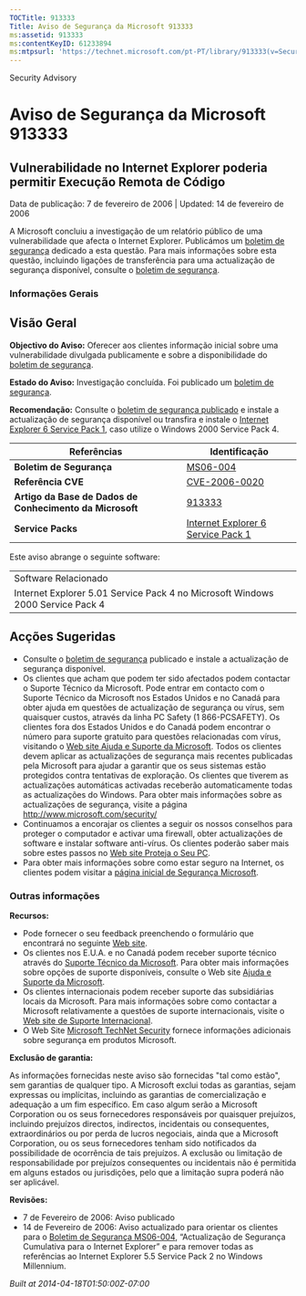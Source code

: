 ```yaml
---
TOCTitle: 913333
Title: Aviso de Segurança da Microsoft 913333
ms:assetid: 913333
ms:contentKeyID: 61233894
ms:mtpsurl: 'https://technet.microsoft.com/pt-PT/library/913333(v=Security.10)'
---
```


Security Advisory

Aviso de Segurança da Microsoft 913333
======================================

Vulnerabilidade no Internet Explorer poderia permitir Execução Remota de Código
-------------------------------------------------------------------------------

Data de publicação: 7 de fevereiro de 2006 | Updated: 14 de fevereiro de 2006

A Microsoft concluiu a investigação de um relatório público de uma vulnerabilidade que afecta o Internet Explorer. Publicámos um [boletim de segurança](http://go.microsoft.com/fwlink/?linkid=57064) dedicado a esta questão. Para mais informações sobre esta questão, incluindo ligações de transferência para uma actualização de segurança disponível, consulte o [boletim de segurança](http://go.microsoft.com/fwlink/?linkid=57064).

### Informações Gerais

Visão Geral
-----------

<span></span>
**Objectivo do Aviso:** Oferecer aos clientes informação inicial sobre uma vulnerabilidade divulgada publicamente e sobre a disponibilidade do [boletim de segurança](http://go.microsoft.com/fwlink/?linkid=57064).

**Estado do Aviso:** Investigação concluída. Foi publicado um [boletim de segurança](http://go.microsoft.com/fwlink/?linkid=57064).

**Recomendação:** Consulte o [boletim de segurança publicado](http://go.microsoft.com/fwlink/?linkid=57064) e instale a actualização de segurança disponível ou transfira e instale o [Internet Explorer 6 Service Pack 1](http://www.microsoft.com/windows/ie/downloads/critical/ie6sp1/default.mspx), caso utilize o Windows 2000 Service Pack 4.

| Referências                                              | Identificação                                                                                                    |
|----------------------------------------------------------|------------------------------------------------------------------------------------------------------------------|
| **Boletim de Segurança**                                 | [MS06-004](http://go.microsoft.com/fwlink/?linkid=57064)                                                         |
| **Referência CVE**                                       | [CVE-2006-0020](http://www.cve.mitre.org/cgi-bin/cvename.cgi?name=cve-2006-0020)                                 |
| **Artigo da Base de Dados de Conhecimento da Microsoft** | [913333](http://support.microsoft.com/kb/913333)                                                                 |
| **Service Packs**                                        | [Internet Explorer 6 Service Pack 1](http://www.microsoft.com/windows/ie/downloads/critical/ie6sp1/default.mspx) |

Este aviso abrange o seguinte software:

|                                                                                |
|--------------------------------------------------------------------------------|
| Software Relacionado                                                           |
| Internet Explorer 5.01 Service Pack 4 no Microsoft Windows 2000 Service Pack 4 |

Acções Sugeridas
----------------

<span></span>
-   Consulte o [boletim de segurança](http://go.microsoft.com/fwlink/?linkid=57064) publicado e instale a actualização de segurança disponível.
-   Os clientes que acham que podem ter sido afectados podem contactar o Suporte Técnico da Microsoft. Pode entrar em contacto com o Suporte Técnico da Microsoft nos Estados Unidos e no Canadá para obter ajuda em questões de actualização de segurança ou vírus, sem quaisquer custos, através da linha PC Safety (1 866-PCSAFETY). Os clientes fora dos Estados Unidos e do Canadá podem encontrar o número para suporte gratuito para questões relacionadas com vírus, visitando o [Web site Ajuda e Suporte da Microsoft](http://support.microsoft.com/security/).
    Todos os clientes devem aplicar as actualizações de segurança mais recentes publicadas pela Microsoft para ajudar a garantir que os seus sistemas estão protegidos contra tentativas de exploração. Os clientes que tiverem as actualizações automáticas activadas receberão automaticamente todas as actualizações do Windows. Para obter mais informações sobre as actualizações de segurança, visite a página <http://www.microsoft.com/security/>
-   Continuamos a encorajar os clientes a seguir os nossos conselhos para proteger o computador e activar uma firewall, obter actualizações de software e instalar software anti-vírus. Os clientes poderão saber mais sobre estes passos no [Web site Proteja o Seu PC](http://www.microsoft.com/protect).
-   Para obter mais informações sobre como estar seguro na Internet, os clientes podem visitar a [página inicial de Segurança Microsoft](http://www.microsoft.com/security).

### Outras informações

**Recursos:**

-   Pode fornecer o seu feedback preenchendo o formulário que encontrará no seguinte [Web site](https://support.microsoft.com/common/survey.aspx?scid=sw;en;1257&amp;showpage=1&amp;ws=technet&amp;sd=tech).
-   Os clientes nos E.U.A. e no Canadá podem receber suporte técnico através do [Suporte Técnico da Microsoft](http://go.microsoft.com/fwlink/?linkid=21131). Para obter mais informações sobre opções de suporte disponíveis, consulte o Web site [Ajuda e Suporte da Microsoft](http://support.microsoft.com/).
-   Os clientes internacionais podem receber suporte das subsidiárias locais da Microsoft. Para mais informações sobre como contactar a Microsoft relativamente a questões de suporte internacionais, visite o [Web site de Suporte Internacional](http://go.microsoft.com/fwlink/?linkid=21155).
-   O Web Site [Microsoft TechNet Security](http://go.microsoft.com/fwlink/?linkid=21132) fornece informações adicionais sobre segurança em produtos Microsoft.

**Exclusão de garantia:**

As informações fornecidas neste aviso são fornecidas "tal como estão", sem garantias de qualquer tipo. A Microsoft exclui todas as garantias, sejam expressas ou implícitas, incluindo as garantias de comercialização e adequação a um fim específico. Em caso algum serão a Microsoft Corporation ou os seus fornecedores responsáveis por quaisquer prejuízos, incluindo prejuízos directos, indirectos, incidentais ou consequentes, extraordinários ou por perda de lucros negociais, ainda que a Microsoft Corporation, ou os seus fornecedores tenham sido notificados da possibilidade de ocorrência de tais prejuízos. A exclusão ou limitação de responsabilidade por prejuízos consequentes ou incidentais não é permitida em alguns estados ou jurisdições, pelo que a limitação supra poderá não ser aplicável.

**Revisões:**

-   7 de Fevereiro de 2006: Aviso publicado
-   14 de Fevereiro de 2006: Aviso actualizado para orientar os clientes para o [Boletim de Segurança MS06-004](http://go.microsoft.com/fwlink/?linkid=57064), “Actualização de Segurança Cumulativa para o Internet Explorer” e para remover todas as referências ao Internet Explorer 5.5 Service Pack 2 no Windows Millennium.

*Built at 2014-04-18T01:50:00Z-07:00*
